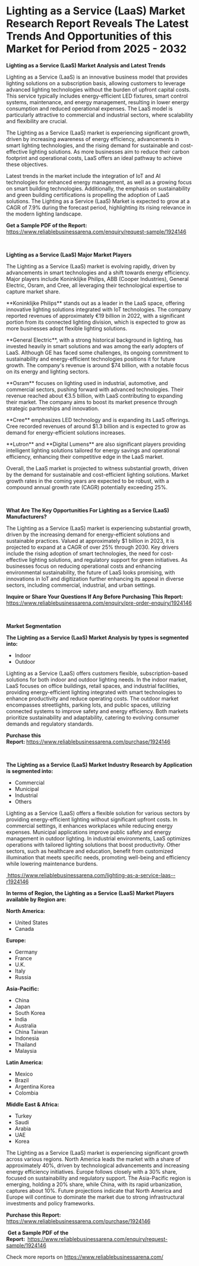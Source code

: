 <p><h1>Lighting as a Service (LaaS) Market Research Report Reveals The Latest Trends And Opportunities of this Market for Period from 2025 - 2032</h1></p><p><strong>Lighting as a Service (LaaS) Market Analysis and Latest Trends</strong></p>
<p><p>Lighting as a Service (LaaS) is an innovative business model that provides lighting solutions on a subscription basis, allowing customers to leverage advanced lighting technologies without the burden of upfront capital costs. This service typically includes energy-efficient LED fixtures, smart control systems, maintenance, and energy management, resulting in lower energy consumption and reduced operational expenses. The LaaS model is particularly attractive to commercial and industrial sectors, where scalability and flexibility are crucial.</p><p>The Lighting as a Service (LaaS) market is experiencing significant growth, driven by increasing awareness of energy efficiency, advancements in smart lighting technologies, and the rising demand for sustainable and cost-effective lighting solutions. As more businesses aim to reduce their carbon footprint and operational costs, LaaS offers an ideal pathway to achieve these objectives.</p><p>Latest trends in the market include the integration of IoT and AI technologies for enhanced energy management, as well as a growing focus on smart building technologies. Additionally, the emphasis on sustainability and green building certifications is propelling the adoption of LaaS solutions. The Lighting as a Service (LaaS) Market is expected to grow at a CAGR of 7.9% during the forecast period, highlighting its rising relevance in the modern lighting landscape.</p></p>
<p><strong>Get a Sample PDF of the Report:&nbsp;</strong> <a href="https://www.reliablebusinessarena.com/enquiry/request-sample/1924146?utm_campaign=3578&utm_medium=2&utm_source=Github&utm_content=ia&utm_term=28032025&utm_id=lighting-as-a-service-laas">https://www.reliablebusinessarena.com/enquiry/request-sample/1924146</a></p>
<p>&nbsp;</p>
<p><strong>Lighting as a Service (LaaS) Major Market Players</strong></p>
<p><p>The Lighting as a Service (LaaS) market is evolving rapidly, driven by advancements in smart technologies and a shift towards energy efficiency. Major players include Koninklijke Philips, ABB (Cooper Industries), General Electric, Osram, and Cree, all leveraging their technological expertise to capture market share.</p><p>**Koninklijke Philips** stands out as a leader in the LaaS space, offering innovative lighting solutions integrated with IoT technologies. The company reported revenues of approximately €19 billion in 2022, with a significant portion from its connected lighting division, which is expected to grow as more businesses adopt flexible lighting solutions.</p><p>**General Electric**, with a strong historical background in lighting, has invested heavily in smart solutions and was among the early adopters of LaaS. Although GE has faced some challenges, its ongoing commitment to sustainability and energy-efficient technologies positions it for future growth. The company's revenue is around $74 billion, with a notable focus on its energy and lighting sectors.</p><p>**Osram** focuses on lighting used in industrial, automotive, and commercial sectors, pushing forward with advanced technologies. Their revenue reached about €3.5 billion, with LaaS contributing to expanding their market. The company aims to boost its market presence through strategic partnerships and innovation.</p><p>**Cree** emphasizes LED technology and is expanding its LaaS offerings. Cree recorded revenues of around $1.3 billion and is expected to grow as demand for energy-efficient solutions increases.</p><p>**Lutron** and **Digital Lumens** are also significant players providing intelligent lighting solutions tailored for energy savings and operational efficiency, enhancing their competitive edge in the LaaS market.</p><p>Overall, the LaaS market is projected to witness substantial growth, driven by the demand for sustainable and cost-efficient lighting solutions. Market growth rates in the coming years are expected to be robust, with a compound annual growth rate (CAGR) potentially exceeding 25%.</p></p>
<p>&nbsp;</p>
<p><strong>What Are The Key Opportunities For Lighting as a Service (LaaS) Manufacturers?</strong></p>
<p><p>The Lighting as a Service (LaaS) market is experiencing substantial growth, driven by the increasing demand for energy-efficient solutions and sustainable practices. Valued at approximately $1 billion in 2023, it is projected to expand at a CAGR of over 25% through 2030. Key drivers include the rising adoption of smart technologies, the need for cost-effective lighting solutions, and regulatory support for green initiatives. As businesses focus on reducing operational costs and enhancing environmental sustainability, the future of LaaS looks promising, with innovations in IoT and digitization further enhancing its appeal in diverse sectors, including commercial, industrial, and urban settings.</p></p>
<p><strong>Inquire or Share Your Questions If Any Before Purchasing This Report:</strong> <a href="https://www.reliablebusinessarena.com/enquiry/pre-order-enquiry/1924146?utm_campaign=3578&utm_medium=2&utm_source=Github&utm_content=ia&utm_term=28032025&utm_id=lighting-as-a-service-laas">https://www.reliablebusinessarena.com/enquiry/pre-order-enquiry/1924146</a></p>
<p>&nbsp;</p>
<p><strong>Market Segmentation</strong></p>
<p><strong>The Lighting as a Service (LaaS) Market Analysis by types is segmented into:</strong></p>
<p><ul><li>Indoor</li><li>Outdoor</li></ul></p>
<p><p>Lighting as a Service (LaaS) offers customers flexible, subscription-based solutions for both indoor and outdoor lighting needs. In the indoor market, LaaS focuses on office buildings, retail spaces, and industrial facilities, providing energy-efficient lighting integrated with smart technologies to enhance productivity and reduce operating costs. The outdoor market encompasses streetlights, parking lots, and public spaces, utilizing connected systems to improve safety and energy efficiency. Both markets prioritize sustainability and adaptability, catering to evolving consumer demands and regulatory standards.</p></p>
<p><strong>Purchase this Report:&nbsp;</strong><a href="https://www.reliablebusinessarena.com/purchase/1924146?utm_campaign=3578&utm_medium=2&utm_source=Github&utm_content=ia&utm_term=28032025&utm_id=lighting-as-a-service-laas">https://www.reliablebusinessarena.com/purchase/1924146</a></p>
<p>&nbsp;</p>
<p><strong>The Lighting as a Service (LaaS) Market Industry Research by Application is segmented into:</strong></p>
<p><ul><li>Commercial</li><li>Municipal</li><li>Industrial</li><li>Others</li></ul></p>
<p><p>Lighting as a Service (LaaS) offers a flexible solution for various sectors by providing energy-efficient lighting without significant upfront costs. In commercial settings, it enhances workplaces while reducing energy expenses. Municipal applications improve public safety and energy management in outdoor lighting. In industrial environments, LaaS optimizes operations with tailored lighting solutions that boost productivity. Other sectors, such as healthcare and education, benefit from customized illumination that meets specific needs, promoting well-being and efficiency while lowering maintenance burdens.</p></p>
<p><a href="https://www.reliablebusinessarena.com/lighting-as-a-service-laas--r1924146?utm_campaign=3578&utm_medium=2&utm_source=Github&utm_content=ia&utm_term=28032025&utm_id=lighting-as-a-service-laas">&nbsp;https://www.reliablebusinessarena.com/lighting-as-a-service-laas--r1924146</a></p>
<p><strong>In terms of Region, the Lighting as a Service (LaaS) Market Players available by Region are:</strong></p>
<p>
    <p> <strong> North America: </strong>
        <ul>
            <li>United States</li>
            <li>Canada</li>
        </ul>
        </p> 
    <p> <strong> Europe: </strong>
        <ul>
            <li>Germany</li>
            <li>France</li>
            <li>U.K.</li>
            <li>Italy</li>
            <li>Russia</li>
        </ul>
        </p> 
    <p> <strong> Asia-Pacific: </strong>
        <ul>
            <li>China</li>
            <li>Japan</li>
            <li>South Korea</li>
            <li>India</li>
            <li>Australia</li>
            <li>China Taiwan</li>
            <li>Indonesia</li>
            <li>Thailand</li>
            <li>Malaysia</li>
        </ul>
        </p> 
    <p> <strong> Latin America: </strong>
        <ul>
            <li>Mexico</li>
            <li>Brazil</li>
            <li>Argentina Korea</li>
            <li>Colombia</li>
        </ul>
        </p> 
    <p> <strong> Middle East & Africa: </strong>
        <ul>
            <li>Turkey</li>
            <li>Saudi</li>
            <li>Arabia</li>
            <li>UAE</li>
            <li>Korea</li>
        </ul>
    </p>
    </p>
<p><p>The Lighting as a Service (LaaS) market is experiencing significant growth across various regions. North America leads the market with a share of approximately 40%, driven by technological advancements and increasing energy efficiency initiatives. Europe follows closely with a 30% share, focused on sustainability and regulatory support. The Asia-Pacific region is emerging, holding a 20% share, while China, with its rapid urbanization, captures about 10%. Future projections indicate that North America and Europe will continue to dominate the market due to strong infrastructural investments and policy frameworks.</p></p>
<p><strong>Purchase this Report: </strong><a href="https://www.reliablebusinessarena.com/purchase/1924146?utm_campaign=3578&utm_medium=2&utm_source=Github&utm_content=ia&utm_term=28032025&utm_id=lighting-as-a-service-laas">https://www.reliablebusinessarena.com/purchase/1924146</a></p>
<p>&nbsp;<strong>Get a Sample PDF of the Report:&nbsp;&nbsp;</strong><a href="https://www.reliablebusinessarena.com/enquiry/request-sample/1924146?utm_campaign=3578&utm_medium=2&utm_source=Github&utm_content=ia&utm_term=28032025&utm_id=lighting-as-a-service-laas">https://www.reliablebusinessarena.com/enquiry/request-sample/1924146</a></p>
<p><strong></strong></p>
<p>Check more reports on <a href="https://www.reliablebusinessarena.com/?utm_campaign=3578&utm_medium=2&utm_source=Github&utm_content=ia&utm_term=28032025&utm_id=lighting-as-a-service-laas">https://www.reliablebusinessarena.com/</a></p>
